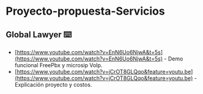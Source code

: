 # Proyecto-propuesta-Servicios
## Global Lawyer ⌨️
* [https://www.youtube.com/watch?v=EnN6Uo6NjwA&t=5s](https://www.youtube.com/watch?v=EnN6Uo6NjwA&t=5s) - Demo funcional FreePbx y microsip VoIp.
* [https://www.youtube.com/watch?v=jCrOT8GLQqo&feature=youtu.be](https://www.youtube.com/watch?v=jCrOT8GLQqo&feature=youtu.be) - Explicación proyecto y costos.


